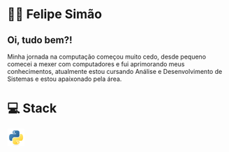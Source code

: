 # 👨‍💻 Felipe Simão


## Oi, tudo bem?!

Minha jornada na computação começou muito cedo, desde pequeno comecei a mexer com computadores e fui aprimorando meus conhecimentos, atualmente estou cursando Análise e Desenvolvimento de Sistemas e estou apaixonado pela área.

# 💻 Stack

<a href="https://www.python.org" target="_blank"> <img src="https://raw.githubusercontent.com/devicons/devicon/master/icons/python/python-original.svg" alt="python" width="40" height="40"/></a>
